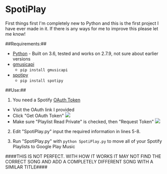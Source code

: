 # SpotiPlay

First things first I'm completely new to Python and this is the first project I have ever made in it. If there is any ways for me to improve this please let me know!

##Requirements:##
* [Python](https://www.python.org/downloads/) - Built on 3.6, tested and works on 2.7.9, not sure about earlier versions
* [gmusicapi](https://github.com/simon-weber/gmusicapi)
  * `pip install gmusicapi`
* [spotipy](https://github.com/plamere/spotipy)
  * `pip install spotipy`
  
##Use:##
1. You need a Spotify [OAuth Token](https://developer.spotify.com/web-api/console/get-current-user-playlists/)
  * Visit the OAuth link I provided
  * Click "Get OAuth Token" ![](http://i.imgur.com/dyg45fH.png) 
  * Make sure "Playlist Read Private" is checked, then "Request Token" ![](http://i.imgur.com/fJH76YM.png)

2. Edit "SpotiPlay.py" input the required information in lines 5-8.

3. Run "SpotiPlay.py" with `python SpotiPlay.py` to move all of your Spotify Playlists to Google Play Music

####THIS IS NOT PERFECT. WITH HOW IT WORKS IT MAY NOT FIND THE CORRECT SONG AND ADD A COMPLETELY DIFFERENT SONG WITH A SIMILAR TITLE####
